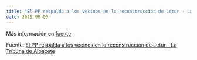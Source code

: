 ```yaml
---
title: "El PP respalda a los vecinos en la reconstrucción de Letur - La Tribuna de Albacete"
date: 2025-08-09
---
```


Más información en [fuente](https://news.google.com/rss/articles/CBMi3gFBVV95cUxNRVJ2X3RTQWFHYVVuakN5d1BHQ3R2M19DcExtTU1qQVFOdGk3ejNaNS1obkduUWdJQnllcElTaDE1VUlYbGhiX1lSa04wdFFhSUMwMmZEaFVFMThCTEhTYllJYkEyaUR0OGNTY3ZRR3pYaW5ROHNMZTg4OUh5QVNpVWt4Z0JqanVBQlhzQy1mcFdsanRKTFlRUXNpazhHR2dPVVlUbHVqMDJ1MzdXOGRVXy01QV9McTc3M1RyclN6cTNCMHNDZGdsVl9zMEVIV3JqLU8yRlJETUhZSU9Banc?oc=5)

Fuente: [El PP respalda a los vecinos en la reconstrucción de Letur - La Tribuna de Albacete](https://news.google.com/rss/articles/CBMi3gFBVV95cUxNRVJ2X3RTQWFHYVVuakN5d1BHQ3R2M19DcExtTU1qQVFOdGk3ejNaNS1obkduUWdJQnllcElTaDE1VUlYbGhiX1lSa04wdFFhSUMwMmZEaFVFMThCTEhTYllJYkEyaUR0OGNTY3ZRR3pYaW5ROHNMZTg4OUh5QVNpVWt4Z0JqanVBQlhzQy1mcFdsanRKTFlRUXNpazhHR2dPVVlUbHVqMDJ1MzdXOGRVXy01QV9McTc3M1RyclN6cTNCMHNDZGdsVl9zMEVIV3JqLU8yRlJETUhZSU9Banc?oc=5)
